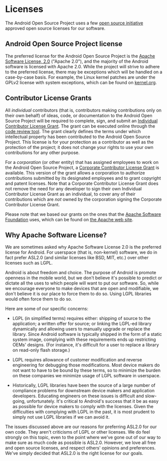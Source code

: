 <!--
   Copyright 2010 The Android Open Source Project 

   Licensed under the Apache License, Version 2.0 (the "License"); 
   you may not use this file except in compliance with the License.
   You may obtain a copy of the License at

       http://www.apache.org/licenses/LICENSE-2.0

   Unless required by applicable law or agreed to in writing, software
   distributed under the License is distributed on an "AS IS" BASIS,
   WITHOUT WARRANTIES OR CONDITIONS OF ANY KIND, either express or implied.
   See the License for the specific language governing permissions and
   limitations under the License.
-->

# Licenses #

The Android Open Source Project uses a few [open source initiative](http://www.opensource.org/) 
approved open source licenses for our software.

## Android Open Source Project license ##

The preferred license for the Android Open Source Project is the [Apache 
Software License, 2.0](http://www.apache.org/licenses/LICENSE-2.0) ("Apache 2.0"), 
and the majority of the Android software is licensed
with Apache 2.0. While the project will strive to adhere to the preferred
license, there may be exceptions which will be handled on a case-by-case
basis. For example, the Linux kernel patches are under the GPLv2 license with
system exceptions, which can be found on [kernel.org](http://www.kernel.org/pub/linux/kernel/COPYING).

## Contributor License Grants ##

All *individual* contributors (that is, contributors making contributions
only on their own behalf) of ideas, code, or documentation to the Android Open
Source Project will be required to complete, sign, and submit an [Individual
Contributor License Grant](cla-individual.html). The grant can be executed online through the
[code review tool](https://android-review.googlesource.com/#/settings/agreements).
The grant clearly defines the terms under which intellectual
property has been contributed to the Android Open Source Project. This license
is for your protection as a contributor as well as the protection of the
project; it does not change your rights to use your own contributions for any
other purpose.

For a *corporation* (or other entity) that has assigned employees to
work on the Android Open Source Project, a [Corporate
Contributor License Grant](cla-corporate.pdf) is available. 
This version of the grant allows a
corporation to authorize contributions submitted by its designated employees
and to grant copyright and patent licenses. Note that a Corporate Contributor
License Grant does not remove the need for any developer to sign their own
Individual Contributor License Grant as an individual, to cover any of their
contributions which are *not* owned by the corporation signing the
Corporate Contributor License Grant.

Please note that we based our grants on the ones that the 
[Apache Software Foundation](http://www.apache.org) uses, which can
be found on [the Apache web site](http://www.apache.org/licenses/).

## Why Apache Software License? ##

We are sometimes asked why Apache Software License 2.0 is the preferred
license for Android. For userspace (that is, non-kernel) software, we do in
fact prefer ASL2.0 (and similar licenses like BSD, MIT, etc.) over other
licenses such as LGPL.

Android is about freedom and choice. The purpose of Android is promote
openness in the mobile world, but we don't believe it's possible to predict or
dictate all the uses to which people will want to put our software. So, while
we encourage everyone to make devices that are open and modifiable, we don't
believe it is our place to force them to do so. Using LGPL libraries would
often force them to do so.

Here are some of our specific concerns:

- LGPL (in simplified terms) requires either: shipping of source to the
application; a written offer for source; or linking the LGPL-ed library
dynamically and allowing users to manually upgrade or replace the library.
Since Android software is typically shipped in the form of a static system
image, complying with these requirements ends up restricting OEMs' designs.
(For instance, it's difficult for a user to replace a library on read-only
flash storage.)

- LGPL requires allowance of customer modification and reverse
engineering for debugging those modifications.  Most device makers do
not want to have to be bound by these terms, so to minimize the burden on
these companies we minimize usage of LGPL software in userspace.</li>

- Historically, LGPL libraries have been the source of a large number
of compliance problems for downstream device makers and application
developers. Educating engineers on these issues is difficult and slow-going,
unfortunately. It's critical to Android's success that it be as easy as
possible for device makers to comply with the licenses.  Given the
difficulties with complying with LGPL in the past, it is most prudent to
simply not use LGPL libraries if we can avoid it.

The issues discussed above are our reasons for preferring ASL2.0 for
our own code. They aren't criticisms of LGPL or other licenses. We do
feel strongly on this topic, even to the point where we've gone out of our
way to make sure as much code as possible is ASL2.0. However, we love all free
and open source licenses, and respect others' opinions and preferences. We've
simply decided that ASL2.0 is the right license for our goals.

